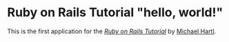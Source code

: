 # Ruby on Rails Tutorial "hello, world!"

This is the first application for the [*Ruby on Rails Tutorial*](http://www.railstutorial.org/) by [Michael Hartl](http://www.michaelhartl.com/).





























